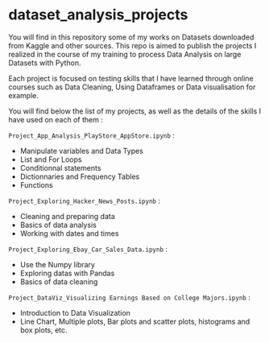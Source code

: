 # dataset_analysis_projects
You will find in this repository some of my works on Datasets downloaded from Kaggle and other sources. This repo is aimed to publish the projects I realized in the course of my training to process Data Analysis on large Datasets with Python.

Each project is focused on testing skills that I have learned through online courses such as Data Cleaning, Using Dataframes or Data visualisation for example. 

You will find below the list of my projects, as well as the details of the skills I have used on each of them :

`Project_App_Analysis_PlayStore_AppStore.ipynb` : 
- Manipulate variables and Data Types
- List and For Loops
- Conditionnal statements
- Dictionnaries and Frequency Tables
- Functions

`Project_Exploring_Hacker_News_Posts.ipynb` : 
- Cleaning and preparing data
- Basics of data analysis
- Working with dates and times

`Project_Exploring_Ebay_Car_Sales_Data.ipynb` : 
- Use the Numpy library
- Exploring datas with Pandas
- Basics of data cleaning 

`Project_DataViz_Visualizing Earnings Based on College Majors.ipynb` :
- Introduction to Data Visualization
- Line Chart, Multiple plots, Bar plots and scatter plots, histograms and box plots, etc.
